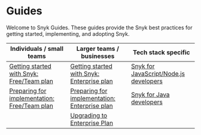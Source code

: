 # Guides

Welcome to Snyk Guides. These guides provide the Snyk best practices for getting started, implementing, and adopting Snyk.

| Individuals / small teams                                                                      | Larger teams / businesses                                                                        | Tech stack specific                                                                 |
| ---------------------------------------------------------------------------------------------- | ------------------------------------------------------------------------------------------------ | ----------------------------------------------------------------------------------- |
| [Getting started with Snyk: Free/Team plan](getting-started-with-snyk-free-team-plan.md)       | [Getting started with Snyk: Enterprise plan](getting-started-with-snyk-enterprise-plan.md)       | [Snyk for JavaScript/Node.js developers](snyk-for-javascript-node.js-developers.md) |
| [Preparing for implementation: Free/Team plan](preparing-for-implementation-free-team-plan.md) | [Preparing for implementation: Enterprise plan](preparing-for-implementation-enterprise-plan.md) | [Snyk for Java developers](snyk-for-java-developers.md)                             |
|                                                                                                | [Upgrading to Enterprise Plan](upgrading-to-enterprise-plan.md)                                  |                                                                                     |
